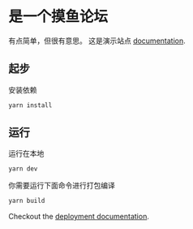 # 是一个摸鱼论坛

有点简单，但很有意思。
这是演示站点 [documentation](https://fish.tngeek.com).


## 起步

安装依赖

```bash
yarn install
```

## 运行

运行在本地

```bash
yarn dev
```

你需要运行下面命令进行打包编译

```bash
yarn build
```

Checkout the [deployment documentation](https://v3.nuxtjs.org/docs/deployment).
